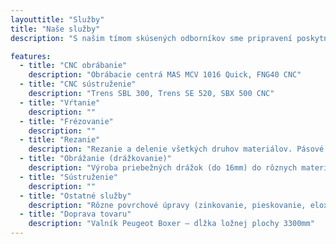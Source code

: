 ```yaml
---
layouttitle: "Služby"
title: "Naše služby"
description: "S našim tímom skúsených odborníkov sme pripravení poskytnúť komplexný strojársky servis v oblasti trieskového obrábania rôznych kovov a plastov, vrátane zvárania, povrchových úprav a ďalších služieb."

features:
  - title: "CNC obrábanie"
    description: "Obrábacie centrá MAS MCV 1016 Quick, FNG40 CNC"
  - title: "CNC sústruženie"
    description: "Trens SBL 300, Trens SE 520, SBX 500 CNC"
  - title: "Vŕtanie"
    description: ""
  - title: "Frézovanie"
    description: ""
  - title: "Rezanie"
    description: "Rezanie a delenie všetkých druhov materiálov. Pásové píly Bianco – 2ks, Pegas"
  - title: "Obrážanie (drážkovanie)"
    description: "Výroba priebežných drážok (do 16mm) do rôznych materiálov – ocele, nerezové ocele, Al zliatiny, Cu zliatiny"
  - title: "Sústruženie"
    description: ""
  - title: "Ostatné služby"
    description: "Rôzne povrchové úpravy (zinkovanie, pieskovanie, eloxovanie, kalenie, nitridáciu, oxinitridáciu a iné podľa potreby)"
  - title: "Doprava tovaru"
    description: "Valník Peugeot Boxer – dĺžka ložnej plochy 3300mm"
---
```

